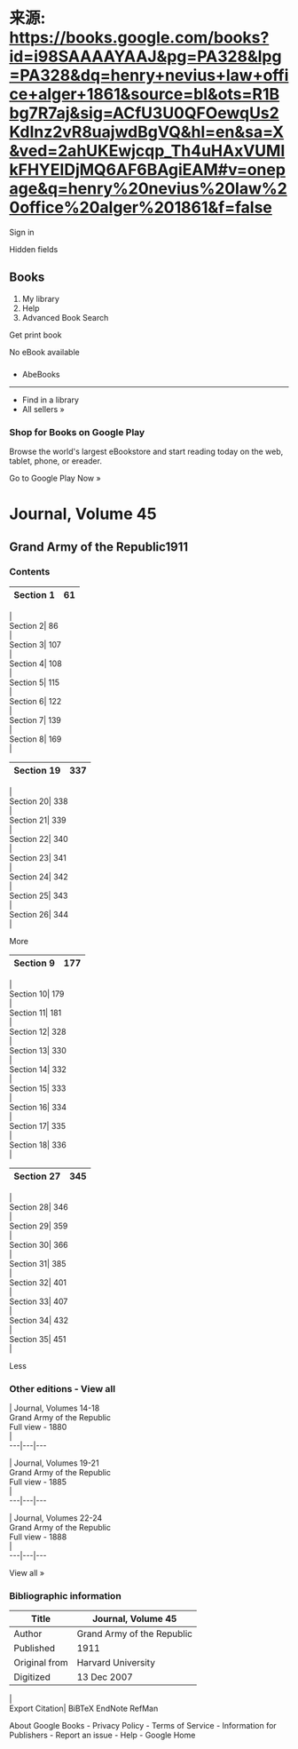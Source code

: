 # 来源: https://books.google.com/books?id=i98SAAAAYAAJ&pg=PA328&lpg=PA328&dq=henry+nevius+law+office+alger+1861&source=bl&ots=R1Bbg7R7aj&sig=ACfU3U0QFOewqUs2KdInz2vR8uajwdBgVQ&hl=en&sa=X&ved=2ahUKEwjcqp_Th4uHAxVUMlkFHYEIDjMQ6AF6BAgiEAM#v=onepage&q=henry%20nevius%20law%20office%20alger%201861&f=false

Sign in

Hidden fields

## Books

  1. My library
  2. Help
  3. Advanced Book Search



Get print book

No eBook available

### 

  * AbeBooks
  * * * *

  * Find in a library
  * All sellers »



### Shop for Books on Google Play

Browse the world's largest eBookstore and start reading today on the web, tablet, phone, or ereader.

Go to Google Play Now »

# Journal, Volume 45

Grand Army of the Republic1911  
---  
  
### Contents

Section 1| 61  
---|---  
|   
Section 2| 86  
|   
Section 3| 107  
|   
Section 4| 108  
|   
Section 5| 115  
|   
Section 6| 122  
|   
Section 7| 139  
|   
Section 8| 169  
|   
  
Section 19| 337  
---|---  
|   
Section 20| 338  
|   
Section 21| 339  
|   
Section 22| 340  
|   
Section 23| 341  
|   
Section 24| 342  
|   
Section 25| 343  
|   
Section 26| 344  
|   
  
  


  
More

Section 9| 177  
---|---  
|   
Section 10| 179  
|   
Section 11| 181  
|   
Section 12| 328  
|   
Section 13| 330  
|   
Section 14| 332  
|   
Section 15| 333  
|   
Section 16| 334  
|   
Section 17| 335  
|   
Section 18| 336  
|   
  
Section 27| 345  
---|---  
|   
Section 28| 346  
|   
Section 29| 359  
|   
Section 30| 366  
|   
Section 31| 385  
|   
Section 32| 401  
|   
Section 33| 407  
|   
Section 34| 432  
|   
Section 35| 451  
|   
  
  
  
Less

### Other editions - View all

| Journal, Volumes 14-18  
Grand Army of the Republic  
Full view \- 1880  
|   
---|---|---  
  
| Journal, Volumes 19-21  
Grand Army of the Republic  
Full view \- 1885  
|   
---|---|---  
  
| Journal, Volumes 22-24  
Grand Army of the Republic  
Full view \- 1888  
|   
---|---|---  
  
View all »

### Bibliographic information

Title| Journal, Volume 45  
---|---  
Author| Grand Army of the Republic  
Published| 1911  
Original from| Harvard University  
Digitized| 13 Dec 2007  
|   
Export Citation| BiBTeX EndNote RefMan  
  
About Google Books \- Privacy Policy \- Terms of Service \- Information for Publishers \- Report an issue \- Help \- Google Home
